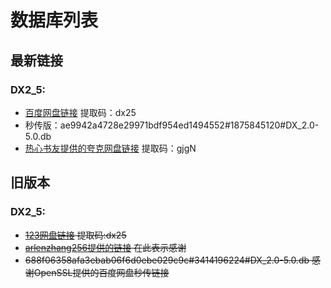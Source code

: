 # 数据库列表
## 最新链接
### DX2_5:
- [百度网盘链接](https://pan.baidu.com/s/1I10grt-by9EVBO93Uk12wQ?pwd=dx25)  提取码：dx25
- 秒传版：ae9942a4728e29971bdf954ed1494552#1875845120#DX_2.0-5.0.db
- [热心书友提供的夸克网盘链接](https://pan.quark.cn/s/a87f586373fd) 提取码：gjgN

## 旧版本
### DX2_5:
- ~~[123网盘链接](https://www.123pan.com/s/oNv9-zWI2.html)  提取码:dx25~~
- ~~[arlenzhang256提供的链接](https://cloud.zyuan.xyz/s/kR5s6) 在此表示感谢~~
- ~~688f06358afa3ebab06f6d0ebe029c9c#3414196224#DX_2.0-5.0.db    感谢OpenSSL提供的百度网盘秒传链接~~
